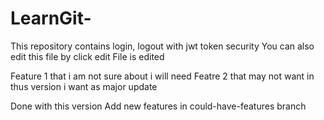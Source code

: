 # LearnGit-
This repository contains login, logout with jwt token security
You can also edit this file by click edit 
File is edited

Feature 1 that i am not sure about i will need
Featre 2 that may not want in thus version i want as major update

Done with this version 
Add new features in could-have-features branch
